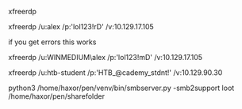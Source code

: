 

xfreerdp

xfreerdp /u:alex /p:'lol123!rD' /v:10.129.17.105

if you get errors this works

xfreerdp /u:WINMEDIUM\\alex /p:'lol123!mD' /v:10.129.17.105



xfreerdp /u:htb-student /p:'HTB_@cademy_stdnt!' /v:10.129.90.30


python3 /home/haxor/pen/venv/bin/smbserver.py -smb2support loot /home/haxor/pen/sharefolder


